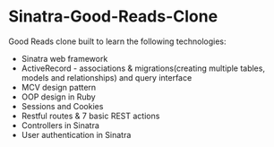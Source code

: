 # Sinatra-Good-Reads-Clone

Good Reads clone built to learn the following technologies:
 * Sinatra web framework
 * ActiveRecord - associations & migrations(creating multiple tables, models and relationships) and query interface 
 * MCV design pattern
 * OOP design in Ruby
 * Sessions and Cookies
 * Restful routes & 7 basic REST actions
 * Controllers in Sinatra
 * User authentication in Sinatra
